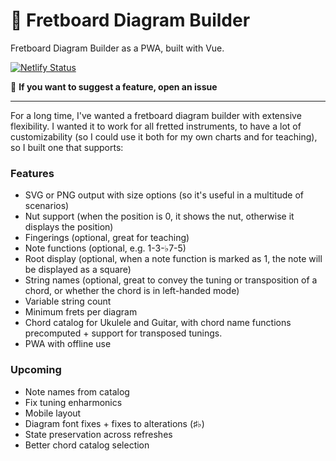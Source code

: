 # 🎼 Fretboard Diagram Builder

Fretboard Diagram Builder as a PWA, built with Vue.

[![Netlify Status](https://api.netlify.com/api/v1/badges/8e5b0285-62a9-43b4-ba38-3797434f6f7e/deploy-status)](https://app.netlify.com/sites/fretboarddiagrambuilder/deploys)

🖖 **If you want to suggest a feature, open an issue**

---

For a long time, I've wanted a fretboard diagram builder with extensive flexibility. I wanted it to work for all fretted instruments, to have a lot of customizability (so I could use it both for my own charts and for teaching), so I built one that supports:

### Features

* SVG or PNG output with size options (so it's useful in a multitude of scenarios)
* Nut support (when the position is 0, it shows the nut, otherwise it displays the position)
* Fingerings (optional, great for teaching)
* Note functions (optional, e.g. 1-3-♭7-5)
* Root display (optional, when a note function is marked as 1, the note will be displayed as a square)
* String names (optional, great to convey the tuning or transposition of a chord, or whether the chord is in left-handed mode)
* Variable string count
* Minimum frets per diagram
* Chord catalog for Ukulele and Guitar, with chord name functions precomputed + support for transposed tunings.
* PWA with offline use

### Upcoming

* Note names from catalog
* Fix tuning enharmonics
* Mobile layout
* Diagram font fixes + fixes to alterations (♯♭)
* State preservation across refreshes
* Better chord catalog selection

